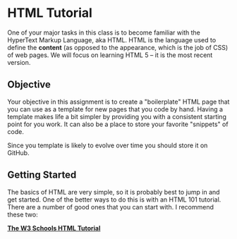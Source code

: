 # HTML Tutorial

One of your major tasks in this class is to become familiar with the HyperText Markup Language, aka HTML. HTML is the language used to define the **content** (as opposed to the appearance, which is the job of CSS) of web pages. We will focus on learning HTML 5 – it is the most recent version.

## Objective

Your objective in this assignment is to create a "boilerplate" HTML page that you can use as a template for new pages that you code by hand. Having a template makes life a bit simpler by providing you with a consistent starting point for you work. It can also be a place to store your favorite "snippets" of code.

Since you template is likely to evolve over time you should store it on GitHub.

## Getting Started

The basics of HTML are very simple, so it is probably best to jump in and get started. One of the better ways to do this is with an HTML 101 tutorial. There are a number of good ones that you can start with. I recommend these two:

**[The W3 Schools HTML Tutorial](http://www.w3schools.com/html/default.asp)**

**[]()**


